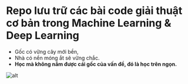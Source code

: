 # Repo lưu trữ các bài code giải thuật cơ bản trong Machine Learning & Deep Learning
- Gốc có vững cây mới bền, 
- Nhà có nền móng ắt sẽ vững chắc.
- **Học mà không nắm được cái gốc của vấn đề, đó là học trên ngọn.**


![alt](https://codelearn.io/Upload/Blog/thuat-toan-la-gi-hoc-thuat-toan-lam-quai-gi-63713613987.6709.jfif#center)
